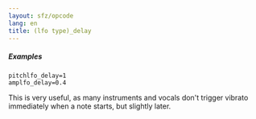 ```yaml
---
layout: sfz/opcode
lang: en
title: (lfo type)_delay
---
```

##### Examples

```
pitchlfo_delay=1
amplfo_delay=0.4
```

This is very useful, as many instruments and vocals don't trigger vibrato
immediately when a note starts, but slightly later.

